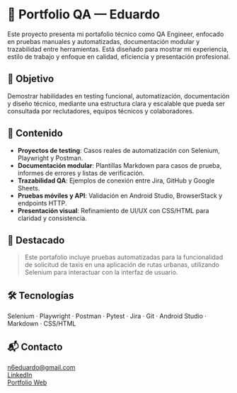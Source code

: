 # 🧪 Portfolio QA — Eduardo

Este proyecto presenta mi portafolio técnico como QA Engineer, enfocado en pruebas manuales y automatizadas, documentación modular y trazabilidad entre herramientas. Está diseñado para mostrar mi experiencia, estilo de trabajo y enfoque en calidad, eficiencia y presentación profesional.

## 🎯 Objetivo

Demostrar habilidades en testing funcional, automatización, documentación y diseño técnico, mediante una estructura clara y escalable que pueda ser consultada por reclutadores, equipos técnicos y colaboradores.

## 🧩 Contenido

- **Proyectos de testing**: Casos reales de automatización con Selenium, Playwright y Postman.
- **Documentación modular**: Plantillas Markdown para casos de prueba, informes de errores y listas de verificación.
- **Trazabilidad QA**: Ejemplos de conexión entre Jira, GitHub y Google Sheets.
- **Pruebas móviles y API**: Validación en Android Studio, BrowserStack y endpoints HTTP.
- **Presentación visual**: Refinamiento de UI/UX con CSS/HTML para claridad y consistencia.

## 🚀 Destacado

> Este portafolio incluye pruebas automatizadas para la funcionalidad de solicitud de taxis en una aplicación de rutas urbanas, utilizando Selenium para interactuar con la interfaz de usuario.

## 🛠️ Tecnologías

Selenium · Playwright · Postman · Pytest · Jira · Git · Android Studio · Markdown · CSS/HTML

## 📬 Contacto

n6eduardo@gmail.com  
[LinkedIn](www.linkedin.com/in/eduardo-reyna-hernandez)  
[Portfolio Web](https://pinzonseason.github.io/portfolio-site/ )

